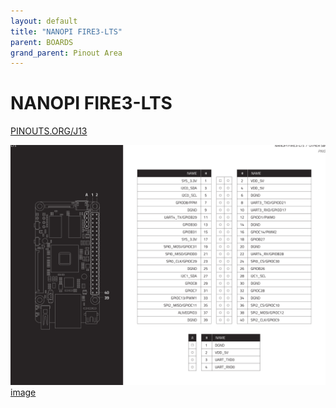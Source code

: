 ```yaml
---
layout: default
title: "NANOPI FIRE3-LTS"
parent: BOARDS
grand_parent: Pinout Area
---
```


# NANOPI FIRE3-LTS

<a href="https://www.PINOUTS.ORG/J13">PINOUTS.ORG/J13</a>

![image](./assets/117.png)  
[image](./assets/117.png)
